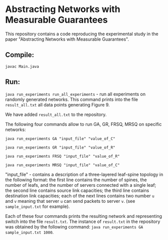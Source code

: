 # Abstracting Networks with Measurable Guarantees
This repository contains a code reproducing the experimental study in the paper "Abstracting Networks with Measurable Guarantees".

## Compile: 

`javac Main.java` 

## Run:

`java run_experiments run_all_experiments` - run all experiments on randomly generated networks. This command prints into the file `result_all.txt` all data points generating Figure 9.  

We have added `result_all.txt` to the repository.

The following four commands allow to run GA, GR, FRSQ, MRSQ on specific networks:

`java run_experiments GA "input_file" "value_of_C"`

`java run_experiments GR "input_file" "value_of_R"`

`java run_experiments FRSQ "input_file" "value_of_R"`

`java run_experiments MRSQ "input_file" "value_of_C"` 

"input_file" - contains a description of a three-layered leaf-spine topology in the following format: 
the first line contains the number of spines, the number of leafs, and the number of servers connected with a single leaf;
the second line contains source link capacities; the third line contains destination link capacities; 
each of the next lines contains two number `u` and `v` meaning that server `u` can send packets to server `v`. (see `sample_input.txt` for example).

Each of these four commands prints the resulting network and representing switch into the file `result.txt`. 
The instance of  `result.txt` in the repository was obtained by the following command:
`java run_experiments GA sample_input.txt 1000`.
